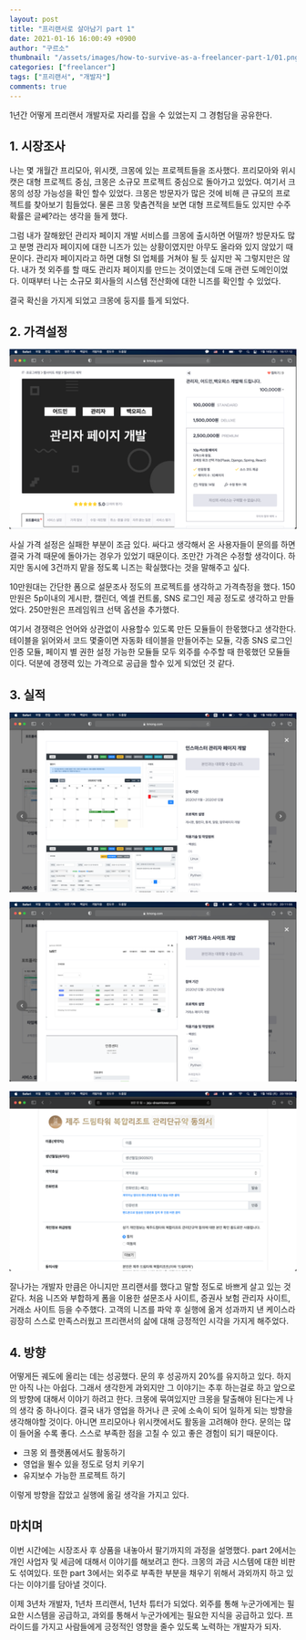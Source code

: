 ```yaml
---
layout: post
title: "프리랜서로 살아남기 part 1"
date: 2021-01-16 16:00:49 +0900
author: "구르소"
thumbnail: "/assets/images/how-to-survive-as-a-freelancer-part-1/01.png"
categories: ["freelancer"]
tags: ["프리랜서", "개발자"]
comments: true
---
```


1년간 어떻게 프리랜서 개발자로 자리를 잡을 수 있었는지 그 경험담을 공유한다.

## 1. 시장조사

나는 몇 개월간 프리모아, 위시캣, 크몽에 있는 프로젝트들을 조사했다. 
프리모아와 위시캣은 대형 프로젝트 중심, 크몽은 소규모 프로젝트 중심으로 돌아가고 있었다.
여기서 크몽의 성장 가능성을 확인 할수 있었다. 크몽은 방문자가 많은 것에 비해 큰 규모의 프로젝트를 찾아보기 힘들었다. 
물론 크몽 맞춤견적을 보면 대형 프로젝트들도 있지만 수주 확률은 글쎄?라는 생각을 들게 했다.

그럼 내가 잘해왔던 관리자 페이지 개발 서비스를 크몽에 출시하면 어떨까?
방문자도 많고 분명 관리자 페이지에 대한 니즈가 있는 상황이였지만 아무도 올라와 있지 않았기 때문이다.
관리자 페이지라고 하면 대형 SI 업체를 거쳐야 될 듯 싶지만 꼭 그렇지만은 않다.
내가 첫 외주를 할 때도 관리자 페이지를 만드는 것이였는데 도매 관련 도메인이었다. 이때부터 나는 소규모 회사들의 시스템 전산화에 대한 니즈를 확인할 수 있었다.

결국 확신을 가지게 되었고 크몽에 둥지를 틀게 되었다.

## 2. 가격설정

![freelancer-part-1-01](/assets/images/how-to-survive-as-a-freelancer-part-1/01.png)

사실 가격 설정은 실패한 부분이 조금 있다. 싸다고 생각해서 온 사용자들이 문의를 하면 결국 가격 때문에 돌아가는 경우가 있었기 때문이다.
조만간 가격은 수정할 생각이다. 하지만 동시에 3건까지 맡을 정도록 니즈는 확실했다는 것을 말해주고 싶다.

10만원대는 간단한 폼으로 설문조사 정도의 프로젝트를 생각하고 가격측정을 했다.
150만원은 5p이내의 게시판, 캘린더, 엑셀 컨트롤, SNS 로그인 제공 정도로 생각하고 만들었다.
250만원은 프레임워크 선택 옵션을 추가했다.

여기서 경쟁력은 언어와 상관없이 사용할수 있도록 만든 모듈들이 한몫했다고 생각한다. 
테이블을 읽어와서 코드 몇줄이면 자동화 테이블을 만들어주는 모듈, 각종 SNS 로그인 인증 모듈, 페이지 별 권한 설정 가능한 모듈들 모두 외주를 수주할 때 한몫했던 모듈들이다.
덕분에 경쟁력 있는 가격으로 공급을 할수 있게 되었던 것 같다.

## 3. 실적

![freelancer-part-1-03](/assets/images/how-to-survive-as-a-freelancer-part-1/03.png)

![freelancer-part-1-04](/assets/images/how-to-survive-as-a-freelancer-part-1/04.png)

![freelancer-part-1-05](/assets/images/how-to-survive-as-a-freelancer-part-1/05.png)

잘나가는 개발자 만큼은 아니지만 프리랜서를 했다고 말할 정도로 바쁘게 살고 있는 것 같다. 처음 니즈와 부합하게 폼을 이용한 설문조사 사이트, 증권사 보험 관리자 사이트, 거래소 사이트 등을 수주했다.
고객의 니즈를 파악 후 실행에 옮겨 성과까지 낸 케이스라 굉장히 스스로 만족스러웠고 프리랜서의 삶에 대해 긍정적인 시각을 가지게 해주었다.

## 4. 방향

어떻게든 궤도에 올리는 데는 성공했다. 문의 후 성공까지 20%를 유지하고 있다. 하지만 아직 나는 아쉽다. 그래서 생각한게 과외지만 그 이야기는 추후 하는걸로 하고 앞으로의 방향에 대해서 이야기 하려고 한다.
크몽에 묶여있지만 크몽을 탈출해야 된다는게 나의 생각 중 하나이다. 결국 내가 영업을 하거나 큰 곳에 소속이 되어 일하게 되는 방향을 생각해야할 것이다. 아니면 프리모아나 위시캣에서도 활동을 고려해야 한다. 문의는 많이 들어올 수록 좋다. 스스로 부족한 점을 고칠 수 있고 좋은 경험이 되기 때문이다.

- 크몽 외 플랫폼에서도 활동하기
- 영업을 뛸수 있을 정도로 덩치 키우기
- 유지보수 가능한 프로젝트 하기

이렇게 방향을 잡았고 실행에 옮길 생각을 가지고 있다.

## 마치며

이번 시간에는 시장조사 후 상품을 내놓아서 팔기까지의 과정을 설명했다.
part 2에서는 개인 사업자 및 세금에 대해서 이야기를 해보려고 한다. 크몽의 과금 시스템에 대한 비판도 섞여있다.
또한 part 3에서는 외주로 부족한 부분을 채우기 위해서 과외까지 하고 있다는 이야기를 담아낼 것이다.

이제 3년차 개발자, 1년차 프리랜서, 1년차 튜터가 되었다. 외주를 통해 누군가에게는 필요한 시스템을 공급하고, 과외를 통해서 누군가에게는 필요한 지식을 공급하고 있다.
프라이드를 가지고 사람들에게 긍정적인 영향을 줄수 있도록 노력하는 개발자가 되자.
